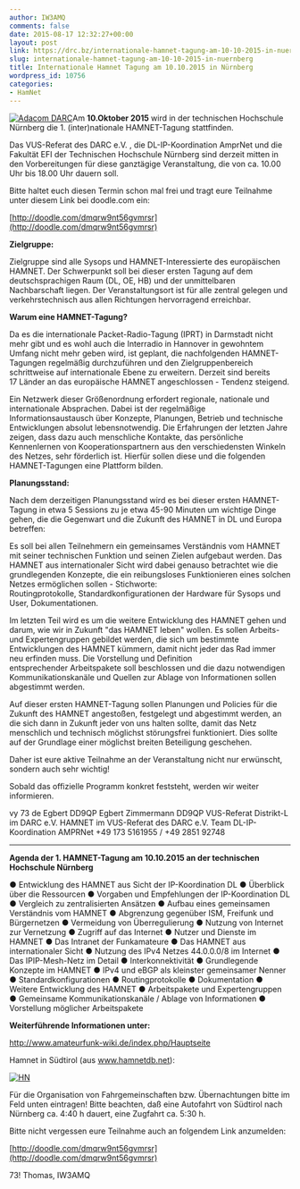 ```yaml
---
author: IW3AMQ
comments: false
date: 2015-08-17 12:32:27+00:00
layout: post
link: https://drc.bz/internationale-hamnet-tagung-am-10-10-2015-in-nuernberg/
slug: internationale-hamnet-tagung-am-10-10-2015-in-nuernberg
title: Internationale Hamnet Tagung am 10.10.2015 in Nürnberg
wordpress_id: 10756
categories:
- HamNet
---
```


[![Adacom DARC](https://drc.bz/wp-content/uploads/2015/08/Adacom-DARC.jpg)](https://drc.bz/wp-content/uploads/2015/08/Adacom-DARC.jpg)Am **10.Oktober 2015** wird in der technischen Hochschule Nürnberg die 1. (inter)nationale HAMNET-Tagung stattfinden.

Das VUS-Referat des DARC e.V. , die DL-IP-Koordination AmprNet und die Fakultät EFI der Technischen Hochschule Nürnberg sind derzeit mitten in den Vorbereitungen für diese ganztägige Veranstaltung, die von ca. 10.00 Uhr bis 18.00 Uhr dauern soll.

Bitte haltet euch diesen Termin schon mal frei und tragt eure Teilnahme unter diesem Link bei doodle.com ein:

[http://doodle.com/dmqrw9nt56gvmrsr](http://doodle.com/dmqrw9nt56gvmrsr)

**Zielgruppe:**

Zielgruppe sind alle Sysops und HAMNET-Interessierte des europäischen HAMNET. Der Schwerpunkt soll bei dieser ersten Tagung auf dem deutschsprachigen Raum (DL, OE, HB) und der unmittelbaren Nachbarschaft liegen. Der Veranstaltungsort ist für alle zentral gelegen und verkehrstechnisch aus allen Richtungen hervorragend erreichbar.

**Warum eine HAMNET-Tagung?**

Da es die internationale Packet-Radio-Tagung (IPRT) in Darmstadt nicht mehr gibt und es wohl auch die Interradio in Hannover in gewohntem Umfang nicht mehr geben wird, ist geplant, die nachfolgenden HAMNET-Tagungen regelmäßig durchzuführen und den Zielgruppenbereich schrittweise auf internationale Ebene zu erweitern. Derzeit sind bereits 17 Länder an das europäische HAMNET angeschlossen - Tendenz steigend.

Ein Netzwerk dieser Größenordnung erfordert regionale, nationale und internationale Absprachen. Dabei ist der regelmäßige Informationsaustausch über Konzepte, Planungen, Betrieb und technische Entwicklungen absolut lebensnotwendig. Die Erfahrungen der letzten Jahre zeigen, dass dazu auch menschliche Kontakte, das persönliche Kennenlernen von Kooperationspartnern aus den verschiedensten Winkeln des Netzes, sehr förderlich ist. Hierfür sollen diese und die folgenden HAMNET-Tagungen eine Plattform bilden.

**Planungsstand:**

Nach dem derzeitigen Planungsstand wird es bei dieser ersten HAMNET-Tagung in etwa 5 Sessions zu je etwa 45-90 Minuten um wichtige Dinge gehen, die die Gegenwart und die Zukunft des HAMNET in DL und Europa betreffen:

Es soll bei allen Teilnehmern ein gemeinsames Verständnis vom HAMNET mit seiner technischen Funktion und seinen Zielen aufgebaut werden. Das HAMNET aus internationaler Sicht wird dabei genauso betrachtet wie die grundlegenden Konzepte, die ein reibungsloses Funktionieren eines solchen Netzes ermöglichen sollen - Stichworte: Routingprotokolle, Standardkonfigurationen der Hardware für Sysops und User, Dokumentationen.

Im letzten Teil wird es um die weitere Entwicklung des HAMNET gehen und darum, wie wir in Zukunft "das HAMNET leben" wollen. Es sollen Arbeits- und Expertengruppen gebildet werden, die sich um bestimmte Entwicklungen des HAMNET kümmern, damit nicht jeder das Rad immer neu erfinden muss. Die Vorstellung und Definition entsprechender Arbeitspakete soll beschlossen und die dazu notwendigen Kommunikationskanäle und Quellen zur Ablage von Informationen sollen abgestimmt werden.

Auf dieser ersten HAMNET-Tagung sollen Planungen und Policies für die Zukunft des HAMNET angestoßen, festgelegt und abgestimmt werden, an die sich dann in Zukunft jeder von uns halten sollte, damit das Netz menschlich und technisch möglichst störungsfrei funktioniert. Dies sollte auf der Grundlage einer möglichst breiten Beteiligung geschehen.

Daher ist eure aktive Teilnahme an der Veranstaltung nicht nur erwünscht, sondern auch sehr wichtig!

Sobald das offizielle Programm konkret feststeht, werden wir weiter informieren.

vy 73 de Egbert DD9QP
Egbert Zimmermann DD9QP
VUS-Referat Distrikt-L im DARC e.V.
HAMNET im VUS-Referat des DARC e.V.
Team DL-IP-Koordination AMPRNet
+49 173 5161955 / +49 2851 92748





* * *



**Agenda der 1. HAMNET-Tagung am 10.10.2015 an der technischen Hochschule Nürnberg**

● Entwicklung des HAMNET aus Sicht der IP-Koordination DL
● Überblick über die Ressourcen
● Vorgaben und Empfehlungen der IP-Koordination DL
● Vergleich zu zentralisierten Ansätzen
● Aufbau eines gemeinsamen Verständnis vom HAMNET
● Abgrenzung gegenüber ISM, Freifunk und Bürgernetzen
● Vermeidung von Überregulierung
● Nutzung von Internet zur Vernetzung
● Zugriff auf das Internet
● Nutzer und Dienste im HAMNET
● Das Intranet der Funkamateure
● Das HAMNET aus internationaler Sicht
● Nutzung des IPv4 Netzes 44.0.0.0/8 im Internet
● Das IPIP-Mesh-Netz im Detail
● Interkonnektivität
● Grundlegende Konzepte im HAMNET
● IPv4 und eBGP als kleinster gemeinsamer Nenner
● Standardkonfigurationen
● Routingprotokolle
● Dokumentation
● Weitere Entwicklung des HAMNET
● Arbeitspakete und Expertengruppen
● Gemeinsame Kommunikationskanäle / Ablage von Informationen
● Vorstellung möglicher Arbeitspakete



**Weiterführende Informationen unter:**

http://www.amateurfunk-wiki.de/index.php/Hauptseite

Hamnet in Südtirol (aus www.hamnetdb.net):

[![HN](https://drc.bz/wp-content/uploads/2015/08/HN-300x218.jpg)](https://drc.bz/wp-content/uploads/2015/08/HN.jpg)

Für die Organisation von Fahrgemeinschaften bzw. Übernachtungen bitte im Feld unten eintragen! Bitte beachten, daß eine Autofahrt von Südtirol nach Nürnberg ca. 4:40 h dauert, eine Zugfahrt ca. 5:30 h.

Bitte nicht vergessen eure Teilnahme auch an folgendem Link anzumelden:

[http://doodle.com/dmqrw9nt56gvmrsr](http://doodle.com/dmqrw9nt56gvmrsr)

73! Thomas, IW3AMQ

